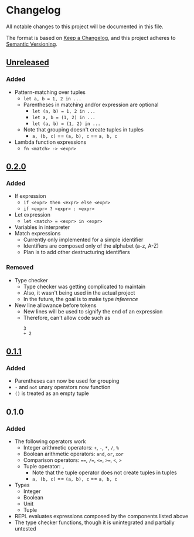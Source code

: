 # Changelog
All notable changes to this project will be documented in this file.

The format is based on [Keep a Changelog](https://keepachangelog.com/en/1.0.0/), and this project adheres to [Semantic Versioning](https://semver.org/spec/v2.0.0.html).

## [Unreleased]
### Added
* Pattern-matching over tuples
  * `let a, b = 1, 2 in ...`
  * Parentheses in matching and/or expression are optional
    * `let (a, b) = 1, 2 in ...`
    * `let a, b = (1, 2) in ...`
    * `let (a, b) = (1, 2) in ...`
  * Note that grouping doesn't create tuples in tuples
     * `a, (b, c)` == `(a, b), c` == `a, b, c`
* Lambda function expressions
  * `fn <match> -> <expr>`

## [0.2.0]
### Added
* If expression
  * `if <expr> then <expr> else <expr>`
  * `if <expr> ? <expr> : <expr>`
* Let expression
  * `let <match> = <expr> in <expr>`
* Variables in interpreter
* Match expressions
  * Currently only implemented for a simple identifier
  * Identifiers are composed only of the alphabet (a-z, A-Z)
  * Plan is to add other destructuring identifiers

### Removed
* Type checker
  * Type checker was getting complicated to maintain
  * Also, it wasn't being used in the actual project
  * In the future, the goal is to make type *inference*
* New line allowance before tokens
  * New lines will be used to signify the end of an expression
  * Therefore, can't allow code such as
    ```
    3
    + 2
    ```
    

## [0.1.1]
### Added
* Parentheses can now be used for grouping
* `-` and `not` unary operators now function
* `()` is treated as an empty tuple


## 0.1.0
### Added
* The following operators work
  * Integer arithmetic operators: `+`, `-`, `*`, `/`, `%`
  * Boolean arithmetic operators: `and`, `or`, `xor`
  * Comparison operators: `==`, `/=`, `<=`, `>=`, `<`, `>`
  * Tuple operator: `,`
    * Note that the tuple operator does not create tuples in tuples
    * `a, (b, c)` == `(a, b), c` == `a, b, c`
* Types
  * Integer
  * Boolean
  * Unit
  * Tuple
* REPL evaluates expressions composed by the components listed above
* The type checker functions, though it is unintegrated and partially untested

[Unreleased]: https://github.com/theDragonFire/tego-lang/compare/v0.2.0...HEAD
[0.2.0]: https://github.com/theDragonFire/tego-lang/compare/v0.1.1...v0.2.0
[0.1.1]: https://github.com/theDragonFire/tego-lang/releases/v0.1.1
